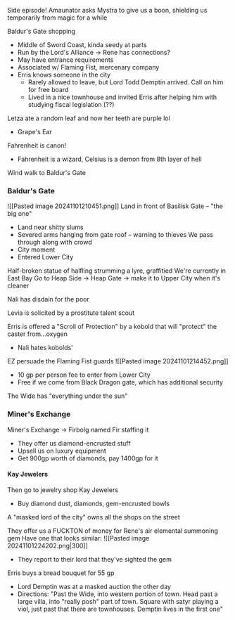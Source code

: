 Side episode!
Amaunator asks Mystra to give us a boon, shielding us temporarily from magic for a while

Baldur's Gate shopping
- Middle of Sword Coast, kinda seedy at parts
- Run by the Lord's Alliance → Rene has connections?
- May have entrance requirements
- Associated w/ Flaming Fist, mercenary company
- Erris knows someone in the city
	- Rarely allowed to leave, but Lord Todd Demptin arrived. Call on him for free board
	- Lived in a nice townhouse and invited Erris after helping him with studying fiscal legislation (??)

Letza ate a random leaf and now her teeth are purple lol
- Grape's Ear

Fahrenheit is canon!
- Fahrenheit is a wizard, Celsius is a demon from 8th layer of hell

Wind walk to Baldur's Gate
### Baldur's Gate
![[Pasted image 20241101210451.png]]
Land in front of Basilisk Gate – "the big one"
- Land near shitty slums
- Severed arms hanging from gate roof – warning to thieves
We pass through along with crowd
- City moment
- Entered Lower City

Half-broken statue of halfling strumming a lyre, graffitied
We're currently in East Bay
Go to Heap Side → Heap Gate → make it to Upper City when it's cleaner

Nali has disdain for the poor

Levia is solicited by a prostitute talent scout

Erris is offered a "Scroll of Protection" by a kobold that will "protect" the caster from…oxygen
- Nali hates kobolds'

EZ persuade the Flaming Fist guards
![[Pasted image 20241101214452.png]]
- 10 gp per person fee to enter from Lower City
- Free if we come from Black Dragon gate, which has additional security

The Wide has "everything under the sun"

### Miner's Exchange
Miner's Exchange → Firbolg named Fir staffing it
- They offer us diamond-encrusted stuff
- Upsell us on luxury equipment
- Get 900gp worth of diamonds, pay 1400gp for it

#### Kay Jewelers
Then go to jewelry shop Kay Jewelers
- Buy diamond dust, diamonds, gem-encrusted bowls


A "masked lord of the city" owns all the shops on the street

They offer us a FUCKTON of money for Rene's air elemental summoning gem
Have one that looks similar:
![[Pasted image 20241101224202.png|300]]
- They report to their lord that they've sighted the gem


Erris buys a bread bouquet for 55 gp
- Lord Demptin was at a masked auction the other day
- Directions: "Past the Wide, into western portion of town. Head past a large villa, into "really posh" part of town. Square with satyr playing a viol, just past that there are townhouses. Demptin lives in the first one"
